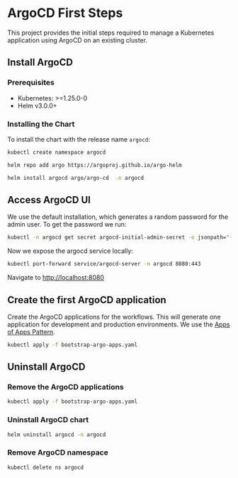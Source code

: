 # ArgoCD First Steps

This project provides the initial steps required to manage a Kubernetes application using ArgoCD on an existing cluster.

## Install ArgoCD

### Prerequisites

- Kubernetes: >=1.25.0-0
- Helm v3.0.0+

### Installing the Chart

To install the chart with the release name `argocd`:

```sh
kubectl create namespace argocd
```

```sh
helm repo add argo https://argoproj.github.io/argo-helm
```

```sh
helm install argocd argo/argo-cd  -n argocd
```

## Access ArgoCD UI

We use the default installation, which generates a random password for the admin user. To get the password we run:

```sh
kubectl -n argocd get secret argocd-initial-admin-secret -o jsonpath="{.data.password}" | base64 -d
```

Now we expose the argocd service locally:

```sh
kubectl port-forward service/argocd-server -n argocd 8080:443
```

Navigate to <http://localhost:8080>

## Create the first ArgoCD application

Create the ArgoCD applications for the workflows. This will generate one application for development and production environments. We use the [Apps of Apps Pattern](https://argo-cd.readthedocs.io/en/stable/operator-manual/cluster-bootstrapping/).

```sh
kubectl apply -f bootstrap-argo-apps.yaml
```

## Uninstall ArgoCD

### Remove the ArgoCD applications

```sh
kubectl apply -f bootstrap-argo-apps.yaml
```

### Uninstall ArgoCD chart

```sh
helm uninstall argocd -n argocd
```

### Remove ArgoCD namespace

```sh
kubectl delete ns argocd
```

